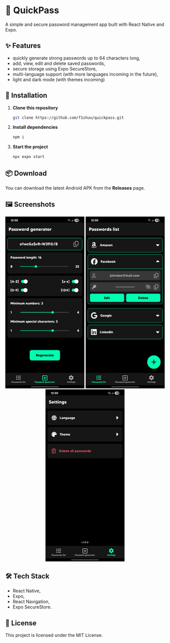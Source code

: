 # 🔐 QuickPass

A simple and secure password management app built with React Native and Expo.

## ✨ Features
- quickly generate strong passwords up to 64 characters long,
- add, view, edit and delete saved passwords,
- secure storage using Expo SecureStore,
- multi-language support (with more languages incoming in the future),
- light and dark mode (with themes incoming)

## 📲 Installation

1. **Clone this repository**

   ```bash
   git clone https://github.com/f1shuu/quickpass.git
   ```

2. **Install dependencies**

   ```bash
   npm i
   ```

3. **Start the project**

   ```bash
   npx expo start
   ```

## 📦 Download

You can download the latest Android APK from the **Releases** page.

## 🖼️ Screenshots

<p align="center">
    <img src="assets/images/readme/password-generator.jpg" alt="Home screen with the password generator" width="250" />
    <img src="assets/images/readme/passwords-list.jpg" alt="Passwords list screen" width="250" />
    <img src="assets/images/readme/settings.jpg" alt="Settings screen" width="250" />
</p>

## 🛠️ Tech Stack

- React Native,
- Expo,
- React Navigation,
- Expo SecureStore.

## 📄 License

This project is licensed under the MIT License.